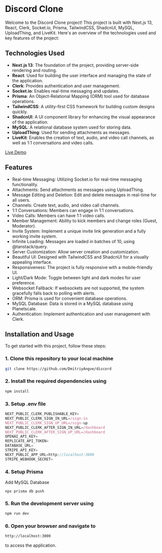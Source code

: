 # Discord Clone

Welcome to the Discord Clone project! This project is built with Next.js 13, React, Clerk, Socket.io, Prisma, TailwindCSS, ShadcnUI, MySQL, UploadThing, and LiveKit. Here's an overview of the technologies used and key features of the project:
## Technologies Used
- **Next.js 13**: The foundation of the project, providing server-side rendering and routing.
- **React**: Used for building the user interface and managing the state of the application.
- **Clerk**: Provides authentication and user management.
- **Socket.io**: Enables real-time messaging and updates.
- **Prisma**: An Object-Relational Mapping (ORM) tool used for database operations.
- **TailwindCSS**: A utility-first CSS framework for building custom designs quickly.
- **ShadcnUI**: A UI component library for enhancing the visual appearance of the application.
- **MySQL**: A relational database system used for storing data.
- **UploadThing**: Used for sending attachments as messages.
- **LiveKit**: Enables the creation of text, audio, and video call channels, as well as 1:1 conversations and video calls.

[Live Demo](https://discord-production-b40f.up.railway.app/)

## Features
- Real-time Messaging: Utilizing Socket.io for real-time messaging functionality.
- Attachments: Send attachments as messages using UploadThing.
- Message Editing and Deletion: Edit and delete messages in real-time for all users.
- Channels: Create text, audio, and video call channels.
- 1:1 Conversations: Members can engage in 1:1 conversations.
- Video Calls: Members can have 1:1 video calls.
- Member Management: Ability to kick members and change roles (Guest, Moderator).
- Invite System: Implement a unique invite link generation and a fully working invite system.
- Infinite Loading: Messages are loaded in batches of 10, using @tanstack/query.
- Server Customization: Allow server creation and customization.
- Beautiful UI: Designed with TailwindCSS and ShadcnUI for a visually appealing interface.
- Responsiveness: The project is fully responsive with a mobile-friendly UI.
- Light/Dark Mode: Toggle between light and dark modes for user preference.
- Websocket Fallback: If websockets are not supported, the system gracefully falls back to polling with alerts.
- ORM: Prisma is used for convenient database operations.
- MySQL Database: Data is stored in a MySQL database using Planetscale.
- Authentication: Implement authentication and user management with Clerk.

## Installation and Usage

To get started with this project, follow these steps:
### 1. Clone this repository to your local machine
```bash
git clone https://github.com/DmitriyAngve/discord
```

### 2. Install the required dependencies using

 ```bash
 npm install
 ```

### 3. Setup .env file

```js
NEXT_PUBLIC_CLERK_PUBLISHABLE_KEY=
NEXT_PUBLIC_CLERK_SIGN_IN_URL=/sign-in
NEXT_PUBLIC_CLERK_SIGN_UP_URL=/sign-up
NEXT_PUBLIC_CLERK_AFTER_SIGN_IN_URL=/dashboard
NEXT_PUBLIC_CLERK_AFTER_SIGN_UP_URL=/dashboard
OPENAI_API_KEY=
REPLICATE_API_TOKEN=
DATABASE_URL=
STRIPE_API_KEY=
NEXT_PUBLIC_APP_URL=http://localhost:3000
STRIPE_WEBHOOK_SECRET=
```
### 4. Setup Prisma
Add MySQL Database

```shell
npx prisma db push
```

### 5. Run the development server using
```bash
npm run dev
```
### 6. Open your browser and navigate to
```bash
http://localhost:3000
```
to access the application.
